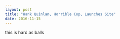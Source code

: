 ```yaml
---
layout: post
title: "Hank Quinlan, Horrible Cop, Launches Site"
date: 2016-11-15
---
```


this is hard as balls
